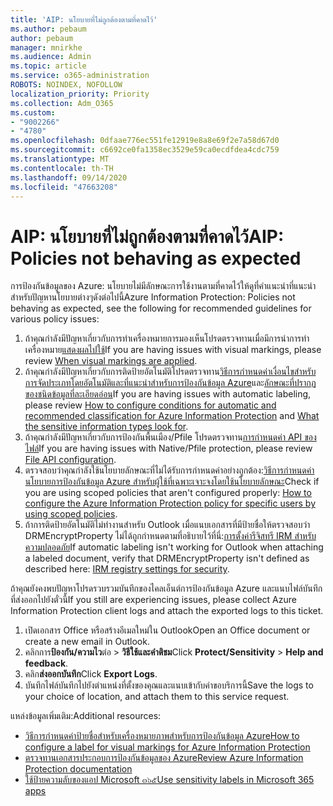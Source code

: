 ```yaml
---
title: 'AIP: นโยบายที่ไม่ถูกต้องตามที่คาดไว้'
ms.author: pebaum
author: pebaum
manager: mnirkhe
ms.audience: Admin
ms.topic: article
ms.service: o365-administration
ROBOTS: NOINDEX, NOFOLLOW
localization_priority: Priority
ms.collection: Adm_O365
ms.custom:
- "9002266"
- "4780"
ms.openlocfilehash: 0dfaae776ec551fe12919e8a8e69f2e7a58d67d0
ms.sourcegitcommit: c6692ce0fa1358ec3529e59ca0ecdfdea4cdc759
ms.translationtype: MT
ms.contentlocale: th-TH
ms.lasthandoff: 09/14/2020
ms.locfileid: "47663208"
---
```

# <a name="aip-policies-not-behaving-as-expected"></a><span data-ttu-id="96ac9-102">AIP: นโยบายที่ไม่ถูกต้องตามที่คาดไว้</span><span class="sxs-lookup"><span data-stu-id="96ac9-102">AIP: Policies not behaving as expected</span></span>

<span data-ttu-id="96ac9-103">การป้องกันข้อมูลของ Azure: นโยบายไม่มีลักษณะการใช้งานตามที่คาดไว้ให้ดูที่คำแนะนำที่แนะนำสำหรับปัญหานโยบายต่างๆดังต่อไปนี้</span><span class="sxs-lookup"><span data-stu-id="96ac9-103">Azure Information Protection: Policies not behaving as expected, see the following for recommended guidelines for various policy issues:</span></span>

1. <span data-ttu-id="96ac9-104">ถ้าคุณกำลังมีปัญหาเกี่ยวกับการทำเครื่องหมายการมองเห็นโปรดตรวจทานเมื่อมีการนำการทำเครื่องหมาย[แสดงผลไปใช้](https://docs.microsoft.com/azure/information-protection/configure-policy-markings#when-visual-markings-are-applied)</span><span class="sxs-lookup"><span data-stu-id="96ac9-104">If you are having issues with visual markings, please review [When visual markings are applied](https://docs.microsoft.com/azure/information-protection/configure-policy-markings#when-visual-markings-are-applied).</span></span>
2. <span data-ttu-id="96ac9-105">ถ้าคุณกำลังมีปัญหาเกี่ยวกับการติดป้ายอัตโนมัติโปรดตรวจทาน[วิธีการกำหนดค่าเงื่อนไขสำหรับการจัดประเภทโดยอัตโนมัติและที่แนะนำสำหรับการป้องกันข้อมูล Azure](https://docs.microsoft.com/azure/information-protection/configure-policy-classification)และ[ลักษณะที่ปรากฏของชนิดข้อมูลที่ละเอียดอ่อน](https://docs.microsoft.com/microsoft-365/compliance/sensitive-information-type-entity-definitions)</span><span class="sxs-lookup"><span data-stu-id="96ac9-105">If you are having issues with automatic labeling, please review [How to configure conditions for automatic and recommended classification for Azure Information Protection](https://docs.microsoft.com/azure/information-protection/configure-policy-classification) and [What the sensitive information types look for](https://docs.microsoft.com/microsoft-365/compliance/sensitive-information-type-entity-definitions).</span></span>
3. <span data-ttu-id="96ac9-106">ถ้าคุณกำลังมีปัญหาเกี่ยวกับการป้องกันพื้นเมือง/Pfile โปรดตรวจทาน[การกำหนดค่า API ของไฟล์](https://docs.microsoft.com/azure/information-protection/develop/file-api-configuration)</span><span class="sxs-lookup"><span data-stu-id="96ac9-106">If you are having issues with Native/Pfile protection, please review [File API configuration](https://docs.microsoft.com/azure/information-protection/develop/file-api-configuration).</span></span>
4. <span data-ttu-id="96ac9-107">ตรวจสอบว่าคุณกำลังใช้นโยบายลักษณะที่ไม่ได้รับการกำหนดค่าอย่างถูกต้อง:[วิธีการกำหนดค่านโยบายการป้องกันข้อมูล Azure สำหรับผู้ใช้ที่เฉพาะเจาะจงโดยใช้นโยบายลักษณะ](https://docs.microsoft.com/azure/information-protection/configure-policy-scope)</span><span class="sxs-lookup"><span data-stu-id="96ac9-107">Check if you are using scoped policies that aren't configured properly: [How to configure the Azure Information Protection policy for specific users by using scoped policies](https://docs.microsoft.com/azure/information-protection/configure-policy-scope).</span></span>
5. <span data-ttu-id="96ac9-108">ถ้าการติดป้ายอัตโนมัติไม่ทำงานสำหรับ Outlook เมื่อแนบเอกสารที่มีป้ายชื่อให้ตรวจสอบว่า DRMEncryptProperty ไม่ได้ถูกกำหนดตามที่อธิบายไว้ที่นี่:[การตั้งค่ารีจิสทรี IRM สำหรับความปลอดภัย](https://docs.microsoft.com/deployoffice/security/protect-sensitive-messages-and-documents-by-using-irm-in-office#office-2016-irm-registry-key-options)</span><span class="sxs-lookup"><span data-stu-id="96ac9-108">If automatic labeling isn't working for Outlook when attaching a labeled document, verify that DRMEncryptProperty isn't defined as described here: [IRM registry settings for security](https://docs.microsoft.com/deployoffice/security/protect-sensitive-messages-and-documents-by-using-irm-in-office#office-2016-irm-registry-key-options).</span></span>

<span data-ttu-id="96ac9-109">ถ้าคุณยังคงพบปัญหาโปรดรวบรวมบันทึกของไคลเอ็นต์การป้องกันข้อมูล Azure และแนบไฟล์บันทึกที่ส่งออกไปยังตั๋วนี้</span><span class="sxs-lookup"><span data-stu-id="96ac9-109">If you still are experiencing issues, please collect Azure Information Protection client logs and attach the exported logs to this ticket.</span></span>

1. <span data-ttu-id="96ac9-110">เปิดเอกสาร Office หรือสร้างอีเมลใหม่ใน Outlook</span><span class="sxs-lookup"><span data-stu-id="96ac9-110">Open an Office document or create a new email in Outlook.</span></span>
2. <span data-ttu-id="96ac9-111">คลิกการ**ป้องกัน/ความไว**ต่อ  >  **วิธีใช้และคำติชม**</span><span class="sxs-lookup"><span data-stu-id="96ac9-111">Click **Protect/Sensitivity** > **Help and feedback**.</span></span>
3. <span data-ttu-id="96ac9-112">คลิก**ส่งออกบันทึก**</span><span class="sxs-lookup"><span data-stu-id="96ac9-112">Click **Export Logs**.</span></span>
4. <span data-ttu-id="96ac9-113">บันทึกไฟล์บันทึกไปยังตำแหน่งที่ตั้งของคุณและแนบเข้ากับคำขอบริการนี้</span><span class="sxs-lookup"><span data-stu-id="96ac9-113">Save the logs to your choice of location, and attach them to this service request.</span></span>

<span data-ttu-id="96ac9-114">แหล่งข้อมูลเพิ่มเติม:</span><span class="sxs-lookup"><span data-stu-id="96ac9-114">Additional resources:</span></span>

- [<span data-ttu-id="96ac9-115">วิธีการกำหนดค่าป้ายชื่อสำหรับเครื่องหมายภาพสำหรับการป้องกันข้อมูล Azure</span><span class="sxs-lookup"><span data-stu-id="96ac9-115">How to configure a label for visual markings for Azure Information Protection</span></span>](https://docs.microsoft.com/azure/information-protection/configure-policy-markings)
- [<span data-ttu-id="96ac9-116">ตรวจทานเอกสารประกอบการป้องกันข้อมูลของ Azure</span><span class="sxs-lookup"><span data-stu-id="96ac9-116">Review Azure Information Protection documentation</span></span>](https://docs.microsoft.com/azure/information-protection/what-is-information-protection)
- [<span data-ttu-id="96ac9-117">ใช้ป้ายความลับของแอป Microsoft ๓๖๕</span><span class="sxs-lookup"><span data-stu-id="96ac9-117">Use sensitivity labels in Microsoft 365 apps</span></span>](https://docs.microsoft.com/microsoft-365/compliance/sensitivity-labels-office-apps)

